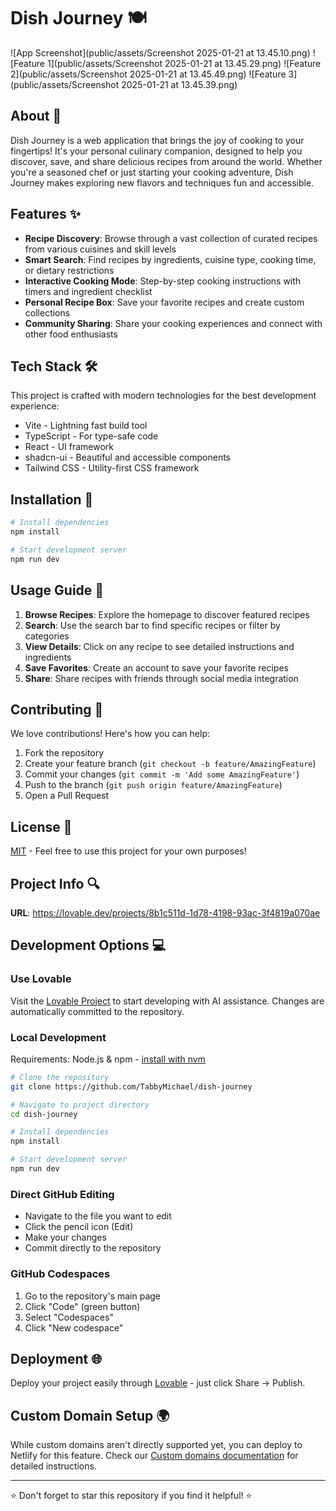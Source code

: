 # Dish Journey 🍽️

![App Screenshot](public/assets/Screenshot 2025-01-21 at 13.45.10.png)
![Feature 1](public/assets/Screenshot 2025-01-21 at 13.45.29.png)
![Feature 2](public/assets/Screenshot 2025-01-21 at 13.45.49.png)
![Feature 3](public/assets/Screenshot 2025-01-21 at 13.45.39.png)

## About 📖
Dish Journey is a web application that brings the joy of cooking to your fingertips! It's your personal culinary companion, designed to help you discover, save, and share delicious recipes from around the world. Whether you're a seasoned chef or just starting your cooking adventure, Dish Journey makes exploring new flavors and techniques fun and accessible.

## Features ✨
- **Recipe Discovery**: Browse through a vast collection of curated recipes from various cuisines and skill levels
- **Smart Search**: Find recipes by ingredients, cuisine type, cooking time, or dietary restrictions
- **Interactive Cooking Mode**: Step-by-step cooking instructions with timers and ingredient checklist
- **Personal Recipe Box**: Save your favorite recipes and create custom collections
- **Community Sharing**: Share your cooking experiences and connect with other food enthusiasts

## Tech Stack 🛠️
This project is crafted with modern technologies for the best development experience:

- Vite - Lightning fast build tool
- TypeScript - For type-safe code
- React - UI framework
- shadcn-ui - Beautiful and accessible components
- Tailwind CSS - Utility-first CSS framework

## Installation 🚀

```bash
# Install dependencies
npm install

# Start development server
npm run dev
```

## Usage Guide 📱
1. **Browse Recipes**: Explore the homepage to discover featured recipes
2. **Search**: Use the search bar to find specific recipes or filter by categories
3. **View Details**: Click on any recipe to see detailed instructions and ingredients
4. **Save Favorites**: Create an account to save your favorite recipes
5. **Share**: Share recipes with friends through social media integration

## Contributing 🤝
We love contributions! Here's how you can help:

1. Fork the repository
2. Create your feature branch (`git checkout -b feature/AmazingFeature`)
3. Commit your changes (`git commit -m 'Add some AmazingFeature'`)
4. Push to the branch (`git push origin feature/AmazingFeature`)
5. Open a Pull Request

## License 📄
[MIT](https://choosealicense.com/licenses/mit/) - Feel free to use this project for your own purposes!

## Project Info 🔍
**URL**: https://lovable.dev/projects/8b1c511d-1d78-4198-93ac-3f4819a070ae

## Development Options 💻

### Use Lovable
Visit the [Lovable Project](https://lovable.dev/projects/8b1c511d-1d78-4198-93ac-3f4819a070ae) to start developing with AI assistance. Changes are automatically committed to the repository.

### Local Development
Requirements: Node.js & npm - [install with nvm](https://github.com/nvm-sh/nvm#installing-and-updating)

```sh
# Clone the repository
git clone https://github.com/TabbyMichael/dish-journey

# Navigate to project directory
cd dish-journey

# Install dependencies
npm install

# Start development server
npm run dev
```

### Direct GitHub Editing
- Navigate to the file you want to edit
- Click the pencil icon (Edit)
- Make your changes
- Commit directly to the repository

### GitHub Codespaces
1. Go to the repository's main page
2. Click "Code" (green button)
3. Select "Codespaces"
4. Click "New codespace"

## Deployment 🌐
Deploy your project easily through [Lovable](https://lovable.dev/projects/8b1c511d-1d78-4198-93ac-3f4819a070ae) - just click Share -> Publish.

## Custom Domain Setup 🌍
While custom domains aren't directly supported yet, you can deploy to Netlify for this feature. Check our [Custom domains documentation](https://docs.lovable.dev/tips-tricks/custom-domain/) for detailed instructions.

---

⭐ Don't forget to star this repository if you find it helpful! ⭐
